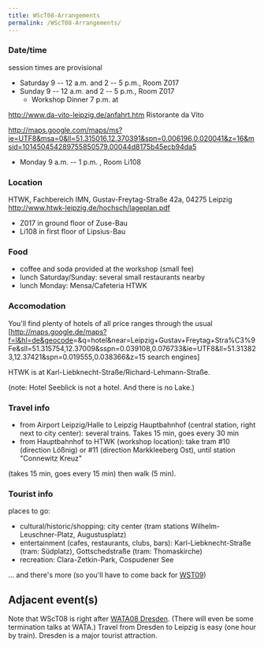 ```yaml
---
title: WScT08-Arrangements
permalink: /WScT08-Arrangements/
---
```


### Date/time

session times are provisional

-   Saturday 9 -- 12 a.m. and 2 -- 5 p.m., Room Z017
-   Sunday 9 -- 12 a.m. and 2 -- 5 p.m., Room Z017
    -   Workshop Dinner 7 p.m. at

<http://www.da-vito-leipzig.de/anfahrt.htm> Ristorante da Vito

<http://maps.google.com/maps/ms?ie=UTF8&msa=0&ll=51.315016,12.370391&spn=0.006196,0.020041&z=16&msid=101450454289755850579.00044d8175b45ecb94da5>

-   Monday 9 a.m. -- 1 p.m. , Room Li108

### Location

HTWK, Fachbereich IMN, Gustav-Freytag-Straße 42a, 04275 Leipzig <http://www.htwk-leipzig.de/hochsch/lageplan.pdf>

-   Z017 in ground floor of Zuse-Bau
-   Li108 in first floor of Lipsius-Bau

### Food

-   coffee and soda provided at the workshop (small fee)
-   lunch Saturday/Sunday: several small restaurants nearby
-   lunch Monday: Mensa/Cafeteria HTWK

### Accomodation

You'll find plenty of hotels of all price ranges through the usual [<http://maps.google.de/maps?f=l&hl=de&geocode>=&q=hotel&near=Leipzig+Gustav+Freytag+Stra%C3%9Fe&sll=51.315754,12.37009&sspn=0.039108,0.076733&ie=UTF8&ll=51.313823,12.37421&spn=0.019555,0.038366&z=15 search engines]

HTWK is at Karl-Liebknecht-Straße/Richard-Lehmann-Straße.

(note: Hotel Seeblick is not a hotel. And there is no Lake.)

### Travel info

-   from Airport Leipzig/Halle to Leipzig Hauptbahnhof (central station, right next to city center): several trains. Takes 15 min, goes every 30 min
-   from Hauptbahnhof to HTWK (workshop location): take tram \#10 (direction Lößnig) or \#11 (direction Markkleeberg Ost), until station "Connewitz Kreuz"

(takes 15 min, goes every 15 min) then walk (5 min).

### Tourist info

places to go:

-   cultural/historic/shopping: city center (tram stations Wilhelm-Leuschner-Platz, Augustusplatz)
-   entertainment (cafes, restaurants, clubs, bars): Karl-Liebknecht-Straße (tram: Südplatz), Gottschedstraße (tram: Thomaskirche)
-   recreation: Clara-Zetkin-Park, Cospudener See

... and there's more (so you'll have to come back for [WST09](/WST09 "wikilink"))

Adjacent event(s)
-----------------

Note that WScT08 is right after [WATA08 Dresden](http://www.orchid.inf.tu-dresden.de/gdp/wata08/). (There will even be some termination talks at WATA.) Travel from Dresden to Leipzig is easy (one hour by train). Dresden is a major tourist attraction.
